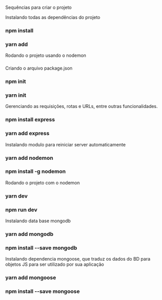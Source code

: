 
Sequências para criar o projeto

Instalando todas as dependências do projeto
### npm install
### yarn add

Rodando o projeto usando o nodemon
### 

Criando o arquivo package.json
### npm init
### yarn init

Gerenciando as requisições, rotas e URLs, entre outras funcionalidades.
### npm install express
### yarn add express

Instalando modulo para reiniciar server automaticamente
### yarn add nodemon
### npm install -g nodemon

Rodando o projeto com o nodemon
### yarn dev
### npm run dev

Instalando data base mongodb
### yarn add mongodb
### npm install --save mongodb

Instalando dependencia mongoose, que traduz os dados do BD para objetos JS para ser utilizado por sua aplicação
### yarn add mongoose
### npm install --save mongoose